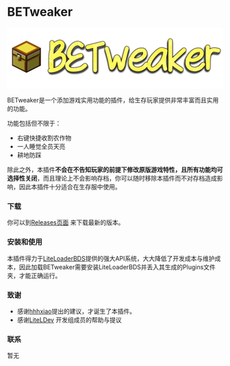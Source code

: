 # BETweaker
<p align="center">
<img src=".github/logo.png" alt="drawing" style="width:600px;"/>
</p>

BETweaker是一个添加游戏实用功能的插件，给生存玩家提供非常丰富而且实用的功能。

功能包括但不限于：
- 右键快捷收割农作物
- 一人睡觉全员天亮
- 耕地防踩

除此之外，本插件**不会在不告知玩家的前提下修改原版游戏特性，且所有功能均可选择性关闭**，而且理论上不会影响存档，你可以随时移除本插件而不对存档造成影响，因此本插件十分适合在生存服中使用。


### 下载

你可以到[Releases页面](https://github.com/dreamguxiang/BETweaker/releases) 来下载最新的版本。

### 安装和使用

本插件得力于[LiteLoaderBDS](https://github.com/LiteLDev/LiteLoaderBDS)提供的强大API系统，大大降低了开发成本与维护成本，因此加载BETweaker需要安装LiteLoaderBDS并丢入其生成的Plugins文件夹，才能正确运行。

### 致谢

- 感谢[hhhxiao](https://github.com/hhhxiao)提出的建议，才诞生了本插件。
- 感谢[LiteLDev](https://github.com/LiteLDev) 开发组成员的帮助与提议

### 联系

暂无

